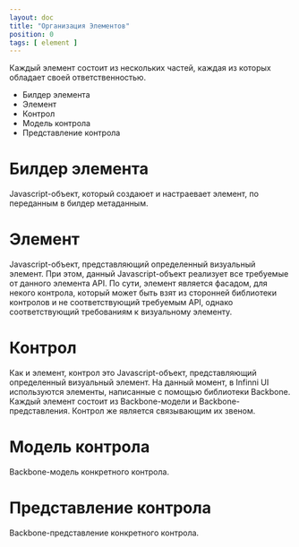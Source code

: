 ```yaml
---
layout: doc
title: "Организация Элементов"
position: 0
tags: [ element ]
---
```


Каждый элемент состоит из нескольких частей, каждая из которых обладает своей ответственностью.

* Билдер элемента
* Элемент
* Контрол
* Модель контрола
* Представление контрола

# Билдер элемента
Javascript-объект, который создаюет и настраевает элемент, по переданным в билдер метаданным.

# Элемент
Javascript-объект, представляющий определенный визуальный элемент. При этом, данный Javascript-объект реализует все требуемые от данного элемента API. По сути,
элемент является фасадом, для некого контрола, который может быть взят из сторонней библиотеки контролов и не соответствующий требуемым API, однако соответствующий требованиям к визуальному элементу.

# Контрол
Как и элемент, контрол это Javascript-объект, представляющий определенный визуальный элемент. На данный момент, в Infinni UI используются элементы, написанные с помощью библиотеки Backbone.
Каждый элемент состоит из Backbone-модели и Backbone-представления. Контрол же является связывающим их звеном.

# Модель контрола
Backbone-модель конкретного контрола.

# Представление контрола
Backbone-представление конкретного контрола.